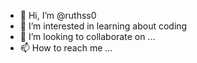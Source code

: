 - 👋 Hi, I’m @ruthss0
- 👀 I’m interested in learning about coding
- 💞️ I’m looking to collaborate on ...
- 📫 How to reach me ...

<!---
ruthss0/ruthss0 is a ✨ special ✨ repository because its `README.md` (this file) appears on your GitHub profile.
You can click the Preview link to take a look at your changes.
--->
